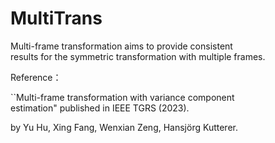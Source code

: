 # MultiTrans

Multi-frame transformation aims to provide consistent results for the symmetric transformation with multiple frames.

Reference：

``Multi-frame transformation with variance component estimation" published in IEEE TGRS (2023). 

by Yu Hu, Xing Fang, Wenxian Zeng, Hansjörg Kutterer.
